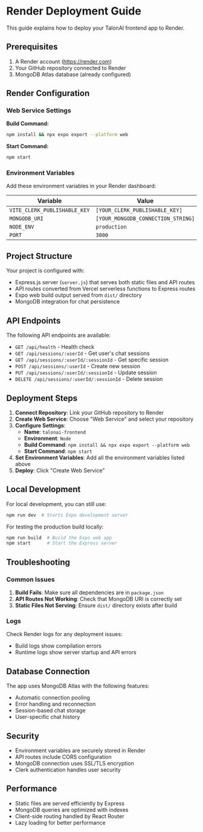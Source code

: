 # Render Deployment Guide

This guide explains how to deploy your TalonAI frontend app to Render.

## Prerequisites

1. A Render account (https://render.com)
2. Your GitHub repository connected to Render
3. MongoDB Atlas database (already configured)

## Render Configuration

### Web Service Settings

**Build Command:**
```bash
npm install && npx expo export --platform web
```

**Start Command:**
```bash
npm start
```

### Environment Variables

Add these environment variables in your Render dashboard:

| Variable | Value |
|----------|--------|
| `VITE_CLERK_PUBLISHABLE_KEY` | `[YOUR_CLERK_PUBLISHABLE_KEY]` |
| `MONGODB_URI` | `[YOUR_MONGODB_CONNECTION_STRING]` |
| `NODE_ENV` | `production` |
| `PORT` | `3000` |

## Project Structure

Your project is configured with:
- Express.js server (`server.js`) that serves both static files and API routes
- API routes converted from Vercel serverless functions to Express routes
- Expo web build output served from `dist/` directory
- MongoDB integration for chat persistence

## API Endpoints

The following API endpoints are available:

- `GET /api/health` - Health check
- `GET /api/sessions/:userId` - Get user's chat sessions
- `GET /api/sessions/:userId/:sessionId` - Get specific session
- `POST /api/sessions/:userId` - Create new session
- `PUT /api/sessions/:userId/:sessionId` - Update session
- `DELETE /api/sessions/:userId/:sessionId` - Delete session

## Deployment Steps

1. **Connect Repository**: Link your GitHub repository to Render
2. **Create Web Service**: Choose "Web Service" and select your repository
3. **Configure Settings**:
   - **Name**: `talonai-frontend`
   - **Environment**: `Node`
   - **Build Command**: `npm install && npx expo export --platform web`
   - **Start Command**: `npm start`
4. **Set Environment Variables**: Add all the environment variables listed above
5. **Deploy**: Click "Create Web Service"

## Local Development

For local development, you can still use:
```bash
npm run dev  # Starts Expo development server
```

For testing the production build locally:
```bash
npm run build  # Build the Expo web app
npm start      # Start the Express server
```

## Troubleshooting

### Common Issues

1. **Build Fails**: Make sure all dependencies are in `package.json`
2. **API Routes Not Working**: Check that MongoDB URI is correctly set
3. **Static Files Not Serving**: Ensure `dist/` directory exists after build

### Logs

Check Render logs for any deployment issues:
- Build logs show compilation errors
- Runtime logs show server startup and API errors

## Database Connection

The app uses MongoDB Atlas with the following features:
- Automatic connection pooling
- Error handling and reconnection
- Session-based chat storage
- User-specific chat history

## Security

- Environment variables are securely stored in Render
- API routes include CORS configuration
- MongoDB connection uses SSL/TLS encryption
- Clerk authentication handles user security

## Performance

- Static files are served efficiently by Express
- MongoDB queries are optimized with indexes
- Client-side routing handled by React Router
- Lazy loading for better performance 